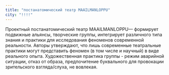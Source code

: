 ```yaml
---
title: "постанатомический театр MAAILMANLOPPU"
city: "!!!!"
---
```


Проектный постанатомический театр MAAILMANLOPPU— формирует подвижные альянсы, творческие группы, интегрирует различного типа знания и практики для исследования феноменов современной реальности. Авторы утверждают, что лишь современные театральные практики могут представить феномен (в том числе и научный) в виде реального опыта. Художественная практика группы -  режим аварийной  ситуации, отказ от образа, предпочитение буквального для провокации зрительского взгляда/слуха, не вовлекая.
